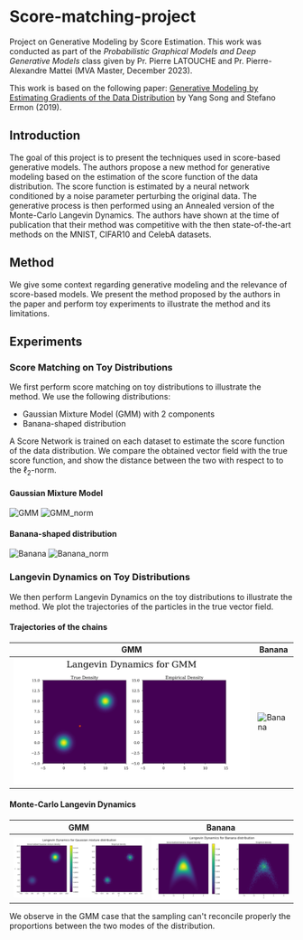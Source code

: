 # Score-matching-project
Project on Generative Modeling by Score Estimation. This work was conducted as part of the *Probabilistic Graphical Models and Deep Generative Models* class given by Pr. Pierre LATOUCHE and Pr. Pierre-Alexandre Mattei (MVA Master, December 2023).


This work is based on the following paper: [Generative Modeling by Estimating Gradients of the Data Distribution](https://arxiv.org/pdf/1907.05600.pdf) by Yang Song and Stefano Ermon (2019).

## Introduction

The goal of this project is to present the techniques used in score-based generative models. The authors propose a new method for generative modeling based on the estimation of the score function of the data distribution. The score function is estimated by a neural network conditioned by a noise parameter perturbing the original data. The generative process is then performed using an Annealed version of the Monte-Carlo Langevin Dynamics. The authors have shown at the time of publication that their method was competitive with the then state-of-the-art methods on the MNIST, CIFAR10 and CelebA datasets.

## Method

We give some context regarding generative modeling and the relevance of score-based models. We present the method proposed by the authors in the paper and perform toy experiments to illustrate the method and its limitations.

## Experiments

### Score Matching on Toy Distributions

We first perform score matching on toy distributions to illustrate the method. We use the following distributions:
- Gaussian Mixture Model (GMM) with 2 components
- Banana-shaped distribution

A Score Network is trained on each dataset to estimate the score function of the data distribution. We compare the obtained vector field with the true score function, and show the distance between the two with respect to to the $\ell_2$-norm. 

#### Gaussian Mixture Model

![GMM](/assets/gmm_implicit_score.png)
![GMM_norm](/assets/gmm_norm_diff_implicit_score.png)

#### Banana-shaped distribution

![Banana](/assets/banana_implicit_score.png)
![Banana_norm](/assets/banana_norm_diff_implicit_score.png)


### Langevin Dynamics on Toy Distributions

We then perform Langevin Dynamics on the toy distributions to illustrate the method. We plot the trajectories of the particles in the true vector field.

#### Trajectories of the chains

| GMM | Banana |
| --- | --- |
| ![GMM](/assets/gmm_langevin.gif) | ![Banana](/assets/banana_langevin.gif) |

#### Monte-Carlo Langevin Dynamics 

| GMM | Banana |
| --- | --- |
| ![GMM](/assets/gmm_sampling.png) | ![Banana](/assets/banana_sampling.png) |


We observe in the GMM case that the sampling can't reconcile properly the proportions between the two modes of the distribution. 






